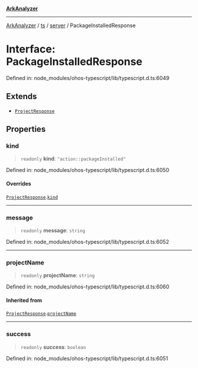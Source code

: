[**ArkAnalyzer**](../../../../../../README.md)

***

[ArkAnalyzer](../../../../../../globals.md) / [ts](../../../README.md) / [server](../README.md) / PackageInstalledResponse

# Interface: PackageInstalledResponse

Defined in: node\_modules/ohos-typescript/lib/typescript.d.ts:6049

## Extends

- [`ProjectResponse`](ProjectResponse.md)

## Properties

### kind

> `readonly` **kind**: `"action::packageInstalled"`

Defined in: node\_modules/ohos-typescript/lib/typescript.d.ts:6050

#### Overrides

[`ProjectResponse`](ProjectResponse.md).[`kind`](ProjectResponse.md#kind)

***

### message

> `readonly` **message**: `string`

Defined in: node\_modules/ohos-typescript/lib/typescript.d.ts:6052

***

### projectName

> `readonly` **projectName**: `string`

Defined in: node\_modules/ohos-typescript/lib/typescript.d.ts:6060

#### Inherited from

[`ProjectResponse`](ProjectResponse.md).[`projectName`](ProjectResponse.md#projectname)

***

### success

> `readonly` **success**: `boolean`

Defined in: node\_modules/ohos-typescript/lib/typescript.d.ts:6051
